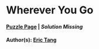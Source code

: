 # Wherever You Go

#### [Puzzle Page](2.5-p.pdf) | *Solution Missing*
#### Author(s): [Eric Tang](../../../../search.html?q=Eric+Tang)

